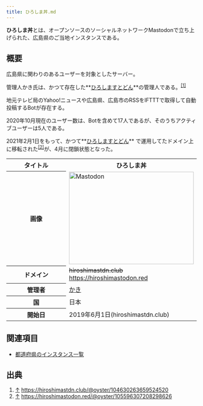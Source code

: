 ```yaml
---
title: ひろしま丼.md
---
```

<div>

**ひろしま丼**とは、オープンソースのソーシャルネットワークMastodonで立ち上げられた、広島県のご当地インスタンスである。  
  

## 概要

広島県に関わりのあるユーザーを対象としたサーバー。  

管理人かき氏は、かつて存在した**[ひろしますとどん](/%E3%81%B2%E3%82%8D%E3%81%97%E3%81%BE%E3%81%99%E3%81%A8%E3%81%A9%E3%82%93 "ひろしますとどん")**の管理人である。<sup>[\[1\]](#cite_note-1)</sup>  
  
地元テレビ局のYahoo!ニュースや広島県、広島市のRSSをIFTTTで取得して自動投稿するBotが存在する。  
  
2020年10月現在のユーザー数は、Botを含めて17人であるが、そのうちアクティブユーザーは5人である。  
  
2021年2月1日をもって、かつて**[ひろしますとどん](/%E3%81%B2%E3%82%8D%E3%81%97%E3%81%BE%E3%81%99%E3%81%A8%E3%81%A9%E3%82%93 "ひろしますとどん")** で運用してたドメイン上に移転された<sup>[\[2\]](#cite_note-2)</sup>が、4月に閉鎖状態となった。

<table>
<colgroup>
<col style="width: 50%" />
<col style="width: 50%" />
</colgroup>
<tbody>
<tr class="header">
<th>タイトル</th>
<th><strong>ひろしま丼</strong></th>
</tr>

<tr class="odd">
<th>画像</th>
<td><a href="/%E3%83%95%E3%82%A1%E3%82%A4%E3%83%AB:File.png" title="Mastodon"><img src="/images/b/b0/File.png" width="330" height="244" alt="Mastodon" /></a></td>
</tr>
<tr class="even">
<th scope="row">ドメイン</th>
<td><del>hiroshimastdn.club</del><br />
<a href="https://hiroshimastodon.red" rel="nofollow">https://hiroshimastodon.red</a></td>
</tr>
<tr class="odd">
<th scope="row">管理者</th>
<td><a href="https://hiroshimastodon.red/@oyster" rel="nofollow">かき</a></td>
</tr>
<tr class="even">
<th scope="row">国</th>
<td>日本</td>
</tr>
<tr class="odd">
<th scope="row">開始日</th>
<td>2019年6月1日(hiroshimastdn.club)</td>
</tr>
</tbody>
</table>

  

## 関連項目

-   [都道府県のインスタンス一覧](/%E9%83%BD%E9%81%93%E5%BA%9C%E7%9C%8C%E3%81%AE%E3%82%A4%E3%83%B3%E3%82%B9%E3%82%BF%E3%83%B3%E3%82%B9%E4%B8%80%E8%A6%A7 "都道府県のインスタンス一覧")

## 出典

<div>

1.  [↑](#cite_ref-1) <a href="https://hiroshimastdn.club/@oyster/104630263659524520" rel="nofollow">https://hiroshimastdn.club/@oyster/104630263659524520</a>
2.  [↑](#cite_ref-2) <a href="https://hiroshimastodon.red/@oyster/105596307208298626" rel="nofollow">https://hiroshimastodon.red/@oyster/105596307208298626</a>

</div>

</div>
